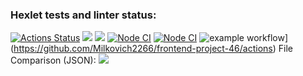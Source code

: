 ### Hexlet tests and linter status:
[![Actions Status](https://github.com/Milkovich2266/frontend-project-46/actions/workflows/hexlet-check.yml/badge.svg)](https://github.com/Milkovich2266/frontend-project-46/actions)
<a href="https://codeclimate.com/github/Milkovich2266/frontend-project-46/maintainability"><img src="https://api.codeclimate.com/v1/badges/a9f5a13211d098ccac9d/maintainability" /></a>
<a href="https://codeclimate.com/github/Milkovich2266/frontend-project-46/test_coverage"><img src="https://api.codeclimate.com/v1/badges/a9f5a13211d098ccac9d/test_coverage" /></a>
[![Node CI](https://github.com/Milkovich2266/frontend-project-46/actions/workflows/nodejs.yml/badge.svg)](https://github.com/Milkovich2266/frontend-project-46/workflows/nodejs.yml)
[![Node CI](https://github.com/Milkovich2266/frontend-project-46/actions/workflows/nodejs.yml/badge.svg)](https://github.com/Milkovich2266/frontend-project-46/actions)
![example workflow](https://github.com/Milkovich2266/frontend-project-46/actions/workflows/nodejs.yml/badge.svg)](https://github.com/Milkovich2266/frontend-project-46/actions)
File Comparison (JSON):
<a href="https://asciinema.org/a/w2vBeT9RrKGIJnirS7CjavbWi" target="_blank"><img src="https://asciinema.org/a/w2vBeT9RrKGIJnirS7CjavbWi.svg" /></a>
